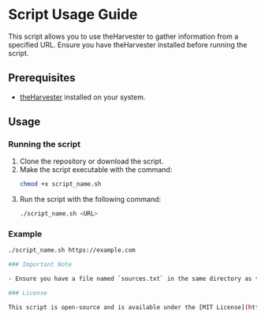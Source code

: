 # Script Usage Guide

This script allows you to use theHarvester to gather information from a specified URL. Ensure you have theHarvester installed before running the script.

## Prerequisites
- [theHarvester](https://github.com/laramies/theHarvester) installed on your system.

## Usage
### Running the script
1. Clone the repository or download the script.
2. Make the script executable with the command:
    ```bash
    chmod +x script_name.sh
    ```
3. Run the script with the following command:
    ```bash
    ./script_name.sh <URL>
    ```

### Example
```bash
./script_name.sh https://example.com

### Important Note

- Ensure you have a file named `sources.txt` in the same directory as the script. This file should contain a list of sources to be used by theHarvester.

### License

This script is open-source and is available under the [MIT License](https://opensource.org/licenses/MIT). Feel free to modify and distribute it as needed.
